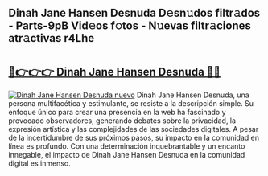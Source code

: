 ## Dinah Jane Hansen Desnuda D𝚎sn𝚞dos filtr𝚊dos - Parts-9pB Vid𝚎os f𝚘tos - N𝚞evas filtr𝚊ciones atr𝚊ctivas r4Lhe

# <h2><a href="http://mb1ijl.tromn.icu/?c=Dinah+Jane+Hansen+Desnuda">🔗👉👉👉 Dinah Jane Hansen Desnuda 🔗🔗</a></h2>

[![Dinah Jane Hansen Desnuda nuevo](https://i.imgur.com/pEAQMta.gif)](http://mb1ijl.tromn.icu/?c=Dinah+Jane+Hansen+Desnuda)
Dinah Jane Hansen Desnuda, una persona multifacética y estimulante, se resiste a la descripción simple. Su enfoque único para crear una presencia en la web ha fascinado y provocado observadores, generando debates sobre la privacidad, la expresión artística y las complejidades de las sociedades digitales. A pesar de la incertidumbre de sus próximos pasos, su impacto en la comunidad en línea es profundo. Con una determinación inquebrantable y un encanto innegable, el impacto de Dinah Jane Hansen Desnuda en la comunidad digital es inmenso.
